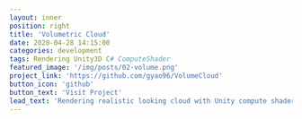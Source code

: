 ```yaml
---
layout: inner
position: right
title: 'Volumetric Cloud'
date: 2020-04-28 14:15:00
categories: development
tags: Rendering Unity3D C# ComputeShader
featured_image: '/img/posts/02-volume.png'
project_link: 'https://github.com/gyao96/VolumeCloud'
button_icon: 'github'
button_text: 'Visit Project'
lead_text: 'Rendering realistic looking cloud with Unity compute shaders. Optimized volumetric rendering with ray-marching.'
---
```

